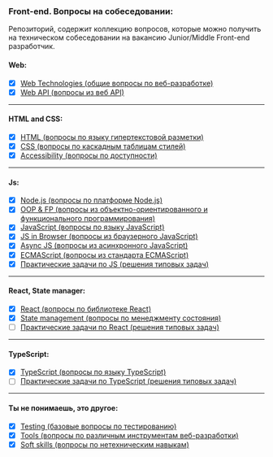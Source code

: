 <h3>
  <span>Front-end. Вопросы на собеседовании:</span>
</h3>

Репозиторий, содержит коллекцию вопросов, которые можно получить на техническом собеседовании на вакансию Junior/Middle Front-end разработчик. 

<h4>
  <span>Web:</span>
</h4>

- [x] [Web Technologies (общие вопросы по веб-разработке)](./questions/web/web.md)
- [x] [Web API (вопросы из веб API)](./questions/web/web-api.md)

<hr />
<h4>
  <span>HTML and CSS:</span>
</h4>

- [x] [HTML (вопросы по языку гипертекстовой разметки)](./questions/html/html.md)
- [x] [CSS (вопросы по каскадным таблицам стилей)](./questions/html/css.md)
- [x] [Accessibility (вопросы по доступности)](./questions/html/accessibility.md)

<hr />
<h4>
  <span>Js:</span>
</h4>

- [x] [Node.js (вопросы по платформе Node.js)](./questions/js/node-js.md)
- [x] [OOP & FP (вопросы из объектно-ориентированного и функционального программирования)](./questions/js/oop-fp.md)   
- [x] [JavaScript (вопросы по языку JavaScript)](./questions/js/js.md)
- [x] [JS in Browser (вопросы из браузерного JavaScript)](./questions/js/browser-js.md)
- [x] [Async JS (вопросы из асинхронного JavaScript)](./questions/js/async-js.md)
- [x] [ECMAScript (вопросы из стандарта ECMAScript)](./questions/js/es.md)
- [x] [Практические задачи по JS (решения типовых задач) ](./practical/js/js/index.md)

<hr />
<h4>
  <span>React, State manager:</span>
</h4>

<!-- - [Vue.js (вопросы по фрэймворку Vue.js)](./questions/vue-js.md)-->
<!-- - [Angular (вопросы по фрэймворку Angular)](./questions/angular.md) -->
- [x] [React (вопросы по библиотеке React)](./questions/react/react.md)
- [x] [State management (вопросы по менеджменту состояния)](./questions/react/state-management.md)
- [ ] [Практические задачи по React (решения типовых задач) ](./practical/react.md)

<hr />
<h4>
  <span>TypeScript:</span>
</h4>


- [x] [TypeScript (вопросы по языку TypeScript)](./questions/ts/ts.md)
- [ ] [Практические задачи по TypeScript (решения типовых задач) ](./practical/ts.md)

<hr />
<h4>
  <span>Ты не понимаешь, это другое:</span>
</h4>

- [x] [Testing (базовые вопросы по тестированию)](./questions/default/testing.md)
- [x] [Tools (вопросы по различным инструментам веб-разработки)](./questions/default/tools.md)
- [x] [Soft skills (вопросы по нетехническим навыкам)](./questions/default/soft-skills.md)  